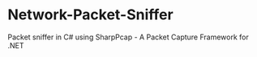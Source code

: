 # Network-Packet-Sniffer
Packet sniffer in C# using SharpPcap - A Packet Capture Framework for .NET 
